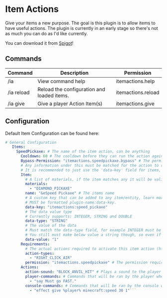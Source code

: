 # Item Actions
Give your items a new purpose. The goal is this plugin is to allow
items to have useful actions. The plugin is currently in an early stage
so there's not as much you can do as I'd like currently.

You can download it from [Spigot](https://www.spigotmc.org/resources/itemaction-give-items-a-new-purpose.88840/)!

## Commands
Command | Description | Permission
--- | --- | ---
/ia | View command help | itemactions.help
/ia reload |  Reload the configuration and loaded items. | itemactions.reload
/ia give <player> <id> | Give a player Action Item(s) | itemactions.give

## Configuration
Default Item Configuration can be found here:
```yaml
# General Configuration
   Items:
     SpeedPickaxe: # The name of the item action, can be anything
       Cooldown: 60 # The cooldown before they can run the action again, this is in seconds.
       Bypass-Permission: "itemactions.speedpickaxe.bypass" # The permission to bypass the cooldown.
       # Any information under this must be matched for the action to run from the item.
       # It is recommended to just use the 'data-key' field for items, because it's the safest.
       Item:
         # A list of materials, if the item matches any it will be valid, learn more here (https://hub.spigotmc.org/javadocs/bukkit/org/bukkit/Material.html)
         materials:
           - "DIAMOND_PICKAXE"
         name: "&eSpeed Pickaxe" # The items name
         # A custom key that can be added to any item/entity, learn more here (https://hub.spigotmc.org/javadocs/bukkit/org/bukkit/persistence/PersistentDataContainer.html)
         # MUST be formatted plugin-name:data-key.
         data-key: "itemactions:speed_pickaxe"
         # The data value type
         # Currently supports: INTEGER, STRING and DOUBLE
         data-type: "STRING"
         # The value of the data
         # Must match the data-type field, for example INTEGER must be an integer.
         # You still must make below value a string though, so even if it's an integer it would still be "1"
         data-value: "1"
       Requirements:
         # The actual actions required to activate this item action (https://hub.spigotmc.org/javadocs/bukkit/org/bukkit/event/block/Action.html)
         action-types:
           - "RIGHT_CLICK_AIR"
         permission: "itemactions.speedpickaxe" # The permission required to use this action, can be removed if no permission is needed
       Actions:
         action-sound: "BLOCK_ANVIL_HIT" # Plays a sound to the player when the action is ran (https://hub.spigotmc.org/javadocs/bukkit/org/bukkit/Sound.html)
         player-commands: # Commands that will be ran by the player when the action is ran.
           - "say Must go FAST."
         console-commands: # Commands that will be ran by the console when the action is ran.
           - "effect give %player% minecraft:speed 30 1"```